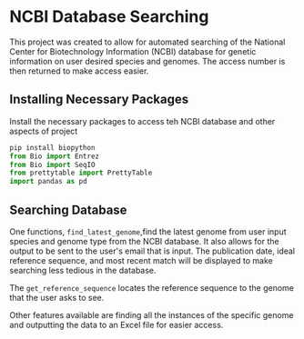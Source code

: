 # NCBI Database Searching

This project was created to allow for automated searching of the National Center for Biotechnology Information (NCBI) database for genetic information on user desired species and genomes. The access number is then returned to make access easier. 

## Installing Necessary Packages

Install the necessary packages to access teh NCBI database and other aspects of project

``` python
pip install biopython
from Bio import Entrez
from Bio import SeqIO
from prettytable import PrettyTable
import pandas as pd
```

## Searching Database

One functions, `find_latest_genome`,find the latest genome from user input species and genome type from the NCBI database. It also allows for the output to be sent to the user's email that is input. The publication date, ideal reference sequence, and most recent match will be displayed to make searching less tedious in the database. 

The `get_reference_sequence` locates the reference sequence to the genome that the user asks to see.

Other features available are finding all the instances of the specific genome and outputting the data to an Excel file for easier access. 
